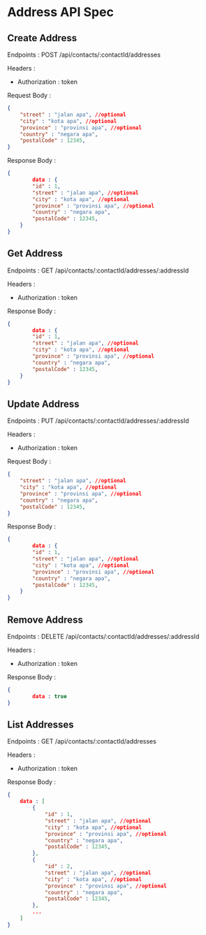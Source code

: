 # Address API Spec

## Create Address

Endpoints : POST /api/contacts/:contactId/addresses

Headers :

- Authorization : token
  
Request Body :

```json
{
    "street" : "jalan apa", //optional
    "city" : "kota apa", //optional
    "province" : "provinsi apa", //optional
    "country" : "negara apa",
    "postalCode" : 12345,
}
```

Response Body :

```json
{
        data : {
        "id" : 1, 
        "street" : "jalan apa", //optional
        "city" : "kota apa", //optional
        "province" : "provinsi apa", //optional
        "country" : "negara apa",
        "postalCode" : 12345,
    }
}
```

## Get Address

Endpoints : GET /api/contacts/:contactId/addresses/:addressId

Headers :

- Authorization : token
  
Response Body :

```json
{
        data : {
        "id" : 1, 
        "street" : "jalan apa", //optional
        "city" : "kota apa", //optional
        "province" : "provinsi apa", //optional
        "country" : "negara apa",
        "postalCode" : 12345,
    }
}
```

## Update Address

Endpoints : PUT /api/contacts/:contactId/addresses/:addressId

Headers :

- Authorization : token
  
Request Body :

```json
{
    "street" : "jalan apa", //optional
    "city" : "kota apa", //optional
    "province" : "provinsi apa", //optional
    "country" : "negara apa",
    "postalCode" : 12345,
}
```

Response Body :

```json
{
        data : {
        "id" : 1, 
        "street" : "jalan apa", //optional
        "city" : "kota apa", //optional
        "province" : "provinsi apa", //optional
        "country" : "negara apa",
        "postalCode" : 12345,
    }
}
```

## Remove Address

Endpoints : DELETE /api/contacts/:contactId/addresses/:addressId

Headers :

- Authorization : token
  
Response Body :

```json
{
        data : true
}
```

## List Addresses

Endpoints : GET /api/contacts/:contactId/addresses

Headers :

- Authorization : token
  
Response Body :

```json
{
    data : [
        {
            "id" : 1, 
            "street" : "jalan apa", //optional
            "city" : "kota apa", //optional
            "province" : "provinsi apa", //optional
            "country" : "negara apa",
            "postalCode" : 12345,
        },
        {
            "id" : 2, 
            "street" : "jalan apa", //optional
            "city" : "kota apa", //optional
            "province" : "provinsi apa", //optional
            "country" : "negara apa",
            "postalCode" : 12345,
        },
        ...
    ]
}
```
